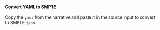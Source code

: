 #### Convert YAML to SMPTE

Copy the `yaml` from the narrative and paste it in the source input to convert to SMPTE `json`.

